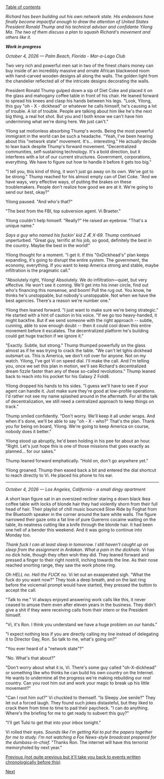 [Table of contents](./README.md#table-of-contents)

*Richard has been building out his own network state. His endeavors have finally become impactful enough to draw the attention of United States President Ronald Thump and his technical advisor and confidante Yilong Ma. The two of them discuss a plan to squash Richard's movement and others like it.*

***Work in progress***

*October 4, 2026 — Palm Beach, Florida - Mar-a-Lago Club*

Two very rich and powerful men sat in two of the finest chairs money can buy inside of an incredibly massive and ornate African blackwood room with hand-carved wooden designs all along the walls. The golden light from the chandelier reflected all of the intricate designs decorating the walls.

President Ronald Thump gulped down a sip of Diet Coke and placed it on the glass and mahogany coffee table in front of his chair. He leaned forward to spread his knees and clasp his hands between his legs. "Look, Yilong, this guy \"oh - X - dickhead\" or whatever he calls himself, he's causing a lot of trouble. A lot of trouble. People are talking about him like he's the next big thing, a real hot shot. But you and I both know we can't have him undermining what we're doing here. We just can't."

Yilong sat motionless absorbing Thump's words. Being the most powerful immigrant in the world can be such a headache. "Yeah, I've been hearing about this "network state" movement. It's... interesting." He actually decide to lean back despite Thump's forward movement. "Decentralized communities, self-sustaining technology. It's a bold direction, but it interferes with a lot of our current structures. Government, corporations, everything. We have to figure out how to handle it before it gets too big."

"I tell you, this kind of thing, it won't just go away on its own. We've got to be strong." Thump reached for his almost empty can of Diet Coke. "And we have ways, very effective ways, of putting the brakes on these troublemakers. People don't realize how good we are at it. We're going to send our best, okay?"

Yilong paused. "And who's that?"

"The best from the FBI, top subversion agent. Vi Braeter." 

Yilong couldn't help himself. "Really?" He raised an eyebrow. "That's a unique name." 

*Says a guy who named his fuckin' kid Z Æ X-69.* Thump continued unperturbed. "Great guy, terrific at his job, so good, definitely the best in the country. Maybe the best in the world!"

Yilong thought for a moment. "I get it. If this \"0xDickhead's\" plan keeps expanding, it's going to disrupt the entire system. The government, the economy, everything. If you want to keep America strong and stable, maybe infiltration is the pragmatic call."

"Absolutely right, Yilong! Absolutely. We do infiltration—quiet, but very effective. He won't see it coming. We'll get into his inner circle, find out who's financing this nonsense, and boom! Pull the rug out. You know, he thinks he's unstoppable, but nobody's unstoppable. Not when we have the best agencies. There's a reason we're number one."

Yilong then leaned forward. "I just want to make sure we're being strategic." He started with a hint of caution in his voice. "If we go too heavy-handed, it might backfire. But if we send someone with the right approach -- subtle, cunning, able to sow enough doubt -- then it could cool down this entire movement before it escalates. The decentralized platform he's building could get huge traction if we ignore it."

"Exactly. Subtle, but strong." Thump thumped powerfully on the glass almost as if he was trying to crack the table. "We can't let tghis dickhead outsmart us. This is America, we don't roll over for anyone. Not on my watch. Yilong, I've got Vi on speed dial. I'll make the call. And I'm telling you, once we set this plan in motion, we'll see Richard's decentralized dream fizzle faster than any of these so-called revolutions." Thump leaned back to reach into his pocket for his Galaxy Z Fold8.

Yilong dropped his hands to his sides. "I guess we'll have to see if your agent can handle it. Just make sure they're good at low-profile operations. I'd rather not see my name splashed around in the aftermath. For all the talk of decentralization, we still need a centralized approach to keep things on track."

Thump smiled confidently. "Don't worry. We'll keep it all under wraps. And when it's done, we'll be able to say \"oh - X - who?\" That's the plan. Thank you for being on board, Yilong. We're going to keep America on course, nobody does it better."

Yilong stood up abruptly, he'd been holding in his pee for about an hour. "Right. Let's just hope this is one of those missions that goes exactly as planned... for our sakes."

Thump leaned forward emphatically. "Hold on, don't go anywhere yet." 

Yilong groaned. Thump then eased back a bit and entered the dial shortcut to reach directly to Vi. He placed his phone to his ear.

<hr />

*October 4, 2026 — Los Angeles, California - a small dingy apartment*

A short lean figure sat in an oversized recliner staring a down black Ikea coffee table with locks of blonde hair they had violently shorn from their full head of hair. Their playlist of chill music bounced Slow Ride by Foghat from the Bluetooth speaker in the corner around the bare white walls. The figure narrowed their gaze onto a fat line of pure Guererro cocaine waiting on the table, its neatness cutting like a knife through the blonde hair. It had been one hell of a bender this weekend. And it was going to continue into Monday too.  

*Thank fuck I can at least sleep in tomorrow. I still haven't caught up on sleep from the assignment in Ardakan. What a pain in the dickhole.* Vi has no dick hole, though they often wish they did. They leaned forward and pressed a finger to their right nostrill, inching towards the line. As their nose reached snorting range, they saw the work phone ring.

*Oh HELL no. Hell the FUCK no.* Vi let out an exasperated sigh.  "What the fuck do you want now?" They took a deep breath, and on the last ring before the voicemail prompt would have started, they pressed the button to accept the call.

"Talk to me." Vi always enjoyed answering work calls like this, it never ceased to amuse them even after eleven years in the business. They didn't give a shit if they were receiving calls from their intern or the President himself.

"Vi, it's Ron. I think you understand we have a huge problem on our hands."

"I expect nothing less if you are directly calling my line instead of delegating it to Director Gay, Ron. So talk to me, what's going on?"

"You ever heard of a \"network state\"?"

"No. What's that about?"

"Don't worry about what it is, Vi. There's some guy called \"oh-X-dickhead\" or something like who thinks he can build his own country on the Internet. He wants to undermine all the progress we're making rebuilding our *real* country. Can you root him out and work your magic to break up his little movement?"

"Can I root him out?" Vi chuckled to themself. "Is Sleepy Joe senile?" They let out a forced laugh. They found such jokes distasteful, but they liked to crack them from time to time to pad their paycheck. "I can do anything. Where's the briefing for me to get ready to subvert this guy?"

"I'll get Tulsi to get that into your inbox tonight." 

Vi rolled their eyes. *Sounds like I'm getting Kai to put the papers together for me to study. I'm not watching a Fox News-style broadcast prepared for the dumbass-in-chief.* "Thanks Ron. The internet will have this terrorist memoryholed by next year."

[Previous (not quite previous but it'll take you back to events written chronologically before this)](./??.collaboration.md)

[Next](1.encounter.md)
